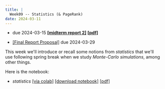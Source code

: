 ```yaml
---
title: |
  Week09 -- Statistics (& PageRank)
date: 2024-03-11
---
```


- due 2024-03-15 [**[midterm report 2]**](/course-assignments/MidRep2--2024-03-15.html)
  [**[pdf]**](/course-assignments/MidRep2--2024-03-15.pdf)

- [[Final Report Proposal]](/course-assignments/FinReport-Proposal.html) due 2024-03-29

This week we'll introduce or recall some notions from *statistics* that we'll use following
spring break when we study *Monte-Carlo simulations*, among other things.

Here is the notebook:

- *statistics*
  [[via colab]](https://colab.research.google.com/github/gmcninch-tufts/2024-Sp-Math087/blob/main/course-content/week09--statistics.ipynb)
  [[download notebook]](/course-content/week09--statistics.ipynb)
  [[pdf]](/course-content/week09--statistics.pdf)

